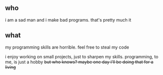 ## who
i am a sad man and i make bad programs. that's pretty much it

## what
my programming skills are horrible. feel free to steal my code

i enjoy working on small projects, just to sharpen my skills. programming, to me, is just a hobby ~~but who knows? maybe one day i'll be doing that for a living~~


<!---
- 👋 Hi, I’m GitHub user @hloroforma.
- 👀 I’m interested in simple coding/programming, more specifically using HTML and CSS to create webpages that allow me to experiment.
- 🌱 I’m currently learning HTML and CSS. I want to start learning a new programming language soon - maybe Python or Ruby. But I like to start small. I'd like to work with Brainfuck one day. /j
- 💞️ I’m <b>not</b> looking to collaborate on anything, since that requires social interaction. And I really do not like social interaction.
- 📫 How to reach me ... well, I have a <a href="https://hloroforma.tumblr.com/">tumblr</a>, but that's about it.


hloroforma/hloroforma is a ✨ special ✨ repository because its `README.md` (this file) appears on your GitHub profile.
You can click the Preview link to take a look at your changes.
--->
